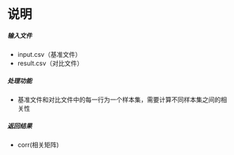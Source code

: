 # 说明 #
##### 输入文件 #####
* input.csv（基准文件）
* result.csv（对比文件）
##### 处理功能 #####
* 基准文件和对比文件中的每一行为一个样本集，需要计算不同样本集之间的相关性
##### 返回结果 #####
* corr(相关矩阵)
